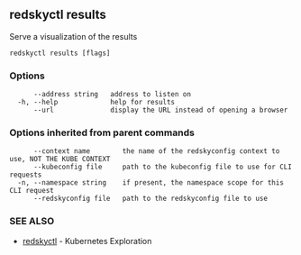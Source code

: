 ## redskyctl results

Serve a visualization of the results

```
redskyctl results [flags]
```

### Options

```
      --address string   address to listen on
  -h, --help             help for results
      --url              display the URL instead of opening a browser
```

### Options inherited from parent commands

```
      --context name        the name of the redskyconfig context to use, NOT THE KUBE CONTEXT
      --kubeconfig file     path to the kubeconfig file to use for CLI requests
  -n, --namespace string    if present, the namespace scope for this CLI request
      --redskyconfig file   path to the redskyconfig file to use
```

### SEE ALSO

* [redskyctl](redskyctl.md)	 - Kubernetes Exploration

